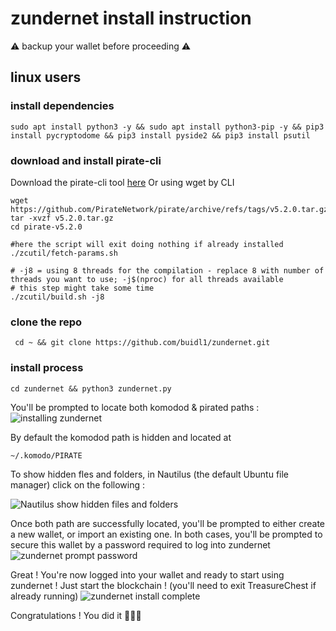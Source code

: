 # zundernet install instruction
⚠️ backup your wallet before proceeding ⚠️
## linux users

### install dependencies

```
sudo apt install python3 -y && sudo apt install python3-pip -y && pip3 install pycryptodome && pip3 install pyside2 && pip3 install psutil
```

### download and install pirate-cli

Download the pirate-cli tool [here](https://github.com/PirateNetwork/pirate/releases/tag/v5.2.0)
Or using wget by CLI
```
wget https://github.com/PirateNetwork/pirate/archive/refs/tags/v5.2.0.tar.gz
tar -xvzf v5.2.0.tar.gz
cd pirate-v5.2.0

#here the script will exit doing nothing if already installed
./zcutil/fetch-params.sh

# -j8 = using 8 threads for the compilation - replace 8 with number of threads you want to use; -j$(nproc) for all threads available
# this step might take some time
./zcutil/build.sh -j8
```

### clone the repo

```
 cd ~ && git clone https://github.com/buidl1/zundernet.git
```

### install process

```
cd zundernet && python3 zundernet.py
```
You'll be prompted to locate both komodod & pirated paths :
![installing zundernet](https://pasteimg.com/images/2021/07/28/upload.png)

By default the komodod path is hidden and located at
```
~/.komodo/PIRATE
```
To show hidden fles and folders, in Nautilus (the default Ubuntu file manager) click on the following :

![Nautilus show hidden files and folders](https://pasteimg.com/images/2021/07/28/upload2.png)

Once both path are successfully located, you'll be prompted to either create a new wallet, or import an existing one.
In both cases, you'll be prompted to secure this wallet by a password required to log into zundernet
![zundernet prompt password](https://pasteimg.com/images/2021/07/28/upload4.png)

Great ! You're now logged into your wallet and ready to start using zundernet !
Just start the blockchain !
(you'll need to exit TreasureChest if already running)
![zundernet install complete](https://pasteimg.com/images/2021/07/28/upload3.png)

Congratulations ! You did it 👏👏👏
